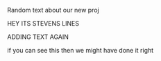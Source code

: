 Random text about our new proj


HEY ITS STEVENS LINES

ADDING TEXT AGAIN


if you can see this then we might have done it right
